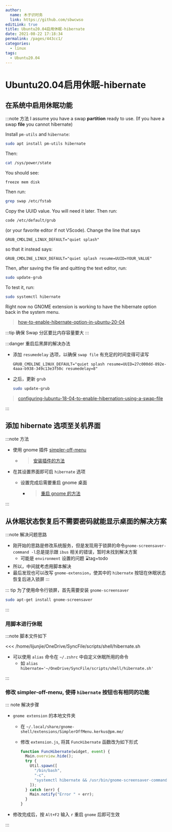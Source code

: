 ```yaml
---
author: 
  name: 木子识时务
  link: https://github.com/sbwcwso
editLink: true
title: Ubuntu20.04启用休眠-hibernate
date: 2021-08-22 17:18:34
permalink: /pages/443cc1/
categories: 
  - linux
tags: 
  - Ubuntu20.04
---
```


# Ubuntu20.04启用休眠-hibernate

## 在系统中启用休眠功能

:::note 方法
I assume you have a swap **partition** ready to use.
(If you have a swap **file** you cannot hibernate)

Install `pm-utils` and `hibernate`:

```bash
sudo apt install pm-utils hibernate
```

Then:

```bash
cat /sys/power/state
```

You should see:

```none
freeze mem disk
```

Then run:

```bash
grep swap /etc/fstab
```

Copy the UUID value. You will need it later. Then run:

```bash
code /etc/default/grub
```

(or your favorite editor if not VScode). Change the line that says

```none
GRUB_CMDLINE_LINUX_DEFAULT="quiet splash"
```

so that it instead says:

```none
GRUB_CMDLINE_LINUX_DEFAULT="quiet splash resume=UUID=YOUR_VALUE"
```

Then, after saving the file and quitting the text editor, run:

```bash
sudo update-grub
```

To test it, run:

```bash
sudo systemctl hibernate
```

Right now no GNOME extension is working to have the hibernate option back in the system menu.

> [how-to-enable-hibernate-option-in-ubuntu-20-04](https://askubuntu.com/a/1241902/1088633)

:::tip 确保 Swap 分区要比内存容量要大
:::

:::danger 重启后黑屏的解决办法
* 添加 `resumedelay` 选项，以确保 `swap file` 有充足的时间变得可读写
  
  ```none
  GRUB_CMDLINE_LINUX_DEFAULT="quiet splash resume=UUID=27c000dd-892e-4aaa-b938-349c13e3f50c resumedelay=8"
  ```

* 之后，更新 `grub`

  ```bash
  sudo update-grub
  ```

> [configuring-lubuntu-18-04-to-enable-hibernation-using-a-swap-file](https://fitzcarraldoblog.wordpress.com/2018/07/14/configuring-lubuntu-18-04-to-enable-hibernation-using-a-swap-file/)

:::

## 添加 hibernate 选项至关机界面

:::note 方法

* 使用 gnome 插件 [simpler-off-menu](https://extensions.gnome.org/extension/3070/simpler-off-menu/)
  * > [安装插件的方法](/pages/dfacb5/#gnome-安装插件的方法)

* 在其设置界面即可启 `hibernate` 选项
  * 设置完成后需要重启 gnome 桌面
    * > [重启 gnome 的方法](/pages/dfacb5/#重启-gnome-的方法)

:::

## 从休眠状态恢复后不需要密码就能显示桌面的解决方案

:::note 解决问题思路
* 刚开始的思路是修改系统服务，但是发现用于锁屏的命令`gnome-screensaver-command -l`总是提示跟 `ibus` 相关的错误，暂时未找到解决方案
  * 可能是 `environment` 设置的问题 ⌛tag+todo
* 所以，中间就考虑用脚本解决
* 最后发现也可以改写 `gnome-extension`，使其中的 `hibernate` 按钮在休眠状态恢复后进入锁屏
:::

::: tip
为了使用命令行锁屏，首先需要安装 `gnome-screensaver`

```bash
sudo apt-get install gnome-screensaver
```

:::

### 用脚本进行休眠

:::note 脚本文件如下

<<< /home/lijunjie/OneDrive/SyncFile/scripts/shell/hibernate.sh

* 可以使用 `alias` 命令在 `~/.zshrc` 中自定义休眠所用的命令
  * 如 `alias hibernate='~/OneDrive/SyncFile/scripts/shell/hibernate.sh'`

:::

### 修改 simpler-off-menu, 使得 `hibernate` 按钮也有相同的功能

::: note 解决步骤
* `gnome extension` 的本地文件夹
  * 在 `~/.local/share/gnome-shell/extensions/SimplerOffMenu.kerkus@pm.me/`
  * 修改 `extension.js`, 将其 `FuncHibernate` 函数改为如下形式

    ```js
    function FuncHibernate(widget, event) {
      Main.overview.hide();
      try {
        Util.spawn([
          "/bin/bash",
          "-c",
          "systemctl hibernate && /usr/bin/gnome-screensaver-command -l",
        ]);
      } catch (err) {
        Main.notify("Error " + err);
      }
    }
    ```

* 修改完成后，按 `Alt+F2` 输入 `r` 重启 `gnome` 后即可生效

:::


